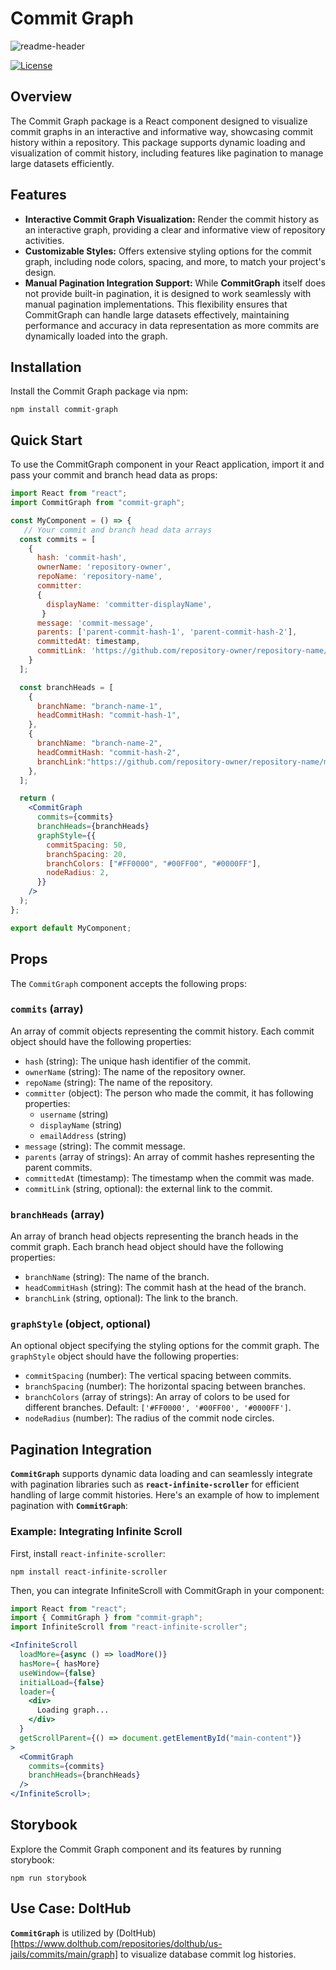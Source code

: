 # Commit Graph

![readme-header](https://github.com/liuliu-dev/CommitGraph/blob/main/graph.gif)

[![License](https://img.shields.io/badge/License-MIT-blue.svg)](https://opensource.org/licenses/MIT)

## Overview

The Commit Graph package is a React component designed to visualize commit graphs in an interactive and informative way, showcasing commit history within a repository. This package supports dynamic loading and visualization of commit history, including features like pagination to manage large datasets efficiently.


## Features

- **Interactive Commit Graph Visualization:** Render the commit history as an interactive graph, providing a clear and informative view of repository activities.
- **Customizable Styles:** Offers extensive styling options for the commit graph, including node colors, spacing, and more, to match your project's design.
- **Manual Pagination Integration Support:** While **CommitGraph** itself does not provide built-in pagination, it is designed to work seamlessly with manual pagination implementations. This flexibility ensures that CommitGraph can handle large datasets effectively, maintaining performance and accuracy in data representation as more commits are dynamically loaded into the graph.


## Installation

Install the Commit Graph package via npm:

```shell
npm install commit-graph
```


## Quick Start

To use the CommitGraph component in your React application, import it and pass your commit and branch head data as props:

```jsx
import React from "react";
import CommitGraph from "commit-graph";

const MyComponent = () => {
   // Your commit and branch head data arrays
  const commits = [
    {
      hash: 'commit-hash',
      ownerName: 'repository-owner',
      repoName: 'repository-name',
      committer:
      {
        displayName: 'committer-displayName',
       }
      message: 'commit-message',
      parents: ['parent-commit-hash-1', 'parent-commit-hash-2'],
      committedAt: timestamp,
      commitLink: 'https://github.com/repository-owner/repository-name/main/commit-hash',
    }
  ];

  const branchHeads = [
    {
      branchName: "branch-name-1",
      headCommitHash: "commit-hash-1",
    },
    {
      branchName: "branch-name-2",
      headCommitHash: "commit-hash-2",
      branchLink:"https://github.com/repository-owner/repository-name/main",
    },
  ];

  return (
    <CommitGraph
      commits={commits}
      branchHeads={branchHeads}
      graphStyle={{
        commitSpacing: 50,
        branchSpacing: 20,
        branchColors: ["#FF0000", "#00FF00", "#0000FF"],
        nodeRadius: 2,
      }}
    />
  );
};

export default MyComponent;
```


## Props

The `CommitGraph` component accepts the following props:

### `commits` (array)

An array of commit objects representing the commit history. Each commit object should have the following properties:

- `hash` (string): The unique hash identifier of the commit.
- `ownerName` (string): The name of the repository owner.
- `repoName` (string): The name of the repository.
- `committer` (object): The person who made the commit, it has following properties:
  - `username` (string)
  - `displayName` (string)
  - `emailAddress` (string)
- `message` (string): The commit message.
- `parents` (array of strings): An array of commit hashes representing the parent commits.
- `committedAt` (timestamp): The timestamp when the commit was made.
- `commitLink` (string, optional): the external link to the commit.

### `branchHeads` (array)

An array of branch head objects representing the branch heads in the commit graph. Each branch head object should have the following properties:

- `branchName` (string): The name of the branch.
- `headCommitHash` (string): The commit hash at the head of the branch.
- `branchLink` (string, optional): The link to the branch.

### `graphStyle` (object, optional)

An optional object specifying the styling options for the commit graph. The `graphStyle` object should have the following properties:

- `commitSpacing` (number): The vertical spacing between commits.
- `branchSpacing` (number): The horizontal spacing between branches.
- `branchColors` (array of strings): An array of colors to be used for different branches. Default: `['#FF0000', '#00FF00', '#0000FF']`.
- `nodeRadius` (number): The radius of the commit node circles.


## Pagination Integration

**`CommitGraph`** supports dynamic data loading and can seamlessly integrate with pagination libraries such as **`react-infinite-scroller`** for efficient handling of large commit histories. Here's an example of how to implement pagination with **`CommitGraph`**:

### Example: Integrating Infinite Scroll
First, install `react-infinite-scroller`:

```shel
npm install react-infinite-scroller
```

Then, you can integrate InfiniteScroll with CommitGraph in your component:

```jsx
import React from "react";
import { CommitGraph } from "commit-graph";
import InfiniteScroll from "react-infinite-scroller";

<InfiniteScroll
  loadMore={async () => loadMore()}
  hasMore={ hasMore}
  useWindow={false}
  initialLoad={false}
  loader={
    <div>
      Loading graph...
    </div>
  }
  getScrollParent={() => document.getElementById("main-content")}
>
  <CommitGraph
    commits={commits}
    branchHeads={branchHeads}
  />
</InfiniteScroll>;
```


## Storybook

Explore the Commit Graph component and its features by running storybook:

```shell
npm run storybook
```


## Use Case: DoltHub

**`CommitGraph`** is utilized by (DoltHub)[https://www.dolthub.com/repositories/dolthub/us-jails/commits/main/graph] to visualize database commit log histories.


